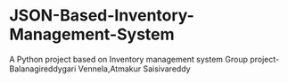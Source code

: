 # JSON-Based-Inventory-Management-System
A Python project based on Inventory management system
Group project-Balanagireddygari Vennela,Atmakur Saisivareddy
